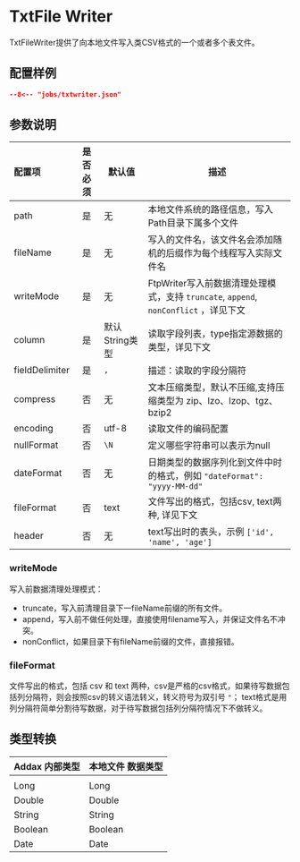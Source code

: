 # TxtFile Writer

TxtFileWriter提供了向本地文件写入类CSV格式的一个或者多个表文件。

## 配置样例

```json
--8<-- "jobs/txtwriter.json"
```

## 参数说明

| 配置项         | 是否必须 | 默认值         | 描述                                                                                 |
| :------------- | :------: | -------------- | ------------------------------------------------------------------------------------ |
| path           |    是    | 无             | 本地文件系统的路径信息，写入Path目录下属多个文件                                     |
| fileName       |    是    | 无             | 写入的文件名，该文件名会添加随机的后缀作为每个线程写入实际文件名                     |
| writeMode      |    是    | 无             | FtpWriter写入前数据清理处理模式，支持 `truncate`, `append`, `nonConflict` ，详见下文 |
| column         |    是    | 默认String类型 | 读取字段列表，type指定源数据的类型，详见下文                                         |
| fieldDelimiter |    是    | `,`            | 描述：读取的字段分隔符                                                               |
| compress       |    否    | 无             | 文本压缩类型，默认不压缩,支持压缩类型为 zip、lzo、lzop、tgz、bzip2                   |
| encoding       |    否    | utf-8          | 读取文件的编码配置                                                                   |
| nullFormat     |    否    | `\N`           | 定义哪些字符串可以表示为null                                                         |
| dateFormat     |    否    | 无             | 日期类型的数据序列化到文件中时的格式，例如 `"dateFormat": "yyyy-MM-dd"`              |
| fileFormat     |    否    | text           | 文件写出的格式，包括csv, text两种, 详见下文                                          |
| header         |    否    | 无             | text写出时的表头，示例 `['id', 'name', 'age']`                                       |

### writeMode

写入前数据清理处理模式：

- truncate，写入前清理目录下一fileName前缀的所有文件。
- append，写入前不做任何处理，直接使用filename写入，并保证文件名不冲突。
- nonConflict，如果目录下有fileName前缀的文件，直接报错。

### fileFormat

文件写出的格式，包括 csv 和 text 两种，csv是严格的csv格式，如果待写数据包括列分隔符，则会按照csv的转义语法转义，转义符号为双引号 `"`； text格式是用列分隔符简单分割待写数据，对于待写数据包括列分隔符情况下不做转义。

## 类型转换

| Addax 内部类型 | 本地文件 数据类型 |
| -------------- | ----------------- |
|                |
| Long           | Long              |
| Double         | Double            |
| String         | String            |
| Boolean        | Boolean           |
| Date           | Date              |
